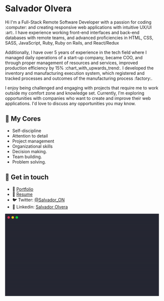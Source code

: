 <h1> Salvador Olvera </h1>

<p>Hi I'm a Full-Stack Remote Software Developer with a passion for coding :computer: and creating responsive web applications with intuitive UX/UI :art:. I have experience working front-end interfaces and back-end databases with remote teams, and advanced proficiencies in HTML, CSS, SASS, JavaScript, Ruby, Ruby on Rails, and React/Redux</p>

<p>Additionally, I have over 5 years of experience in the tech field where I managed daily operations of a start-up company, became COO, and through proper management of resources and services, improved production efficiency by 15% :chart_with_upwards_trend:. I developed the inventory and manufacturing execution system, which registered and tracked processes and outcomes of the manufacturing process :factory:.
</p>

<p>I enjoy being challenged and engaging with projects that require me to work outside my comfort zone and knowledge set. Currently, I'm exploring opportunities with companies who want to create and improve their web applications. I'd love to discuss any opportunities you may know.</p>

## :star2: My Cores

 - Self-discipline
 - Attention to detail
 - Project management
 - Organizational skills
 - Decision making.
 - Team building.
 - Problem solving.

## :iphone:	Get in touch
- :file_folder: [Portfolio](https://salvador-on.github.io)
- :page_facing_up: [Resume](https://salvador-on.github.io/Salvador-ON-Resume/)
- :bird: Twitter: [@Salvador_ON](https://twitter.com/Salvador_ON)
- :briefcase: Linkedin: [Salvador Olvera](https://www.linkedin.com/in/salvador-olvera-n)

<div align="center"><img src="https://github.com/Salvador-ON/Salvador-ON/blob/master/SalvadorON.gif" alt="About Me"></div>

